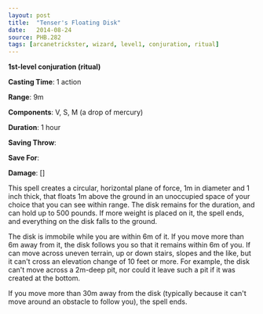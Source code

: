 ```yaml
---
layout: post
title:  "Tenser's Floating Disk"
date:   2014-08-24
source: PHB.282
tags: [arcanetrickster, wizard, level1, conjuration, ritual]
---
```


**1st-level conjuration (ritual)**

**Casting Time**: 1 action

**Range**: 9m

**Components**: V, S, M (a drop of mercury)

**Duration**: 1 hour

**Saving Throw**:

**Save For**:

**Damage**: []

This spell creates a circular, horizontal plane of force, 1m in diameter and 1 inch thick, that floats 1m above the ground in an unoccupied space of your choice that you can see within range. The disk remains for the duration, and can hold up to 500 pounds. If more weight is placed on it, the spell ends, and everything on the disk falls to the ground.

The disk is immobile while you are within 6m of it. If you move more than 6m away from it, the disk follows you so that it remains within 6m of you. If can move across uneven terrain, up or down stairs, slopes and the like, but it can't cross an elevation change of 10 feet or more. For example, the disk can't move across a 2m-deep pit, nor could it leave such a pit if it was created at the bottom.

If you move more than 30m away from the disk (typically because it can't move around an obstacle to follow you), the spell ends.
